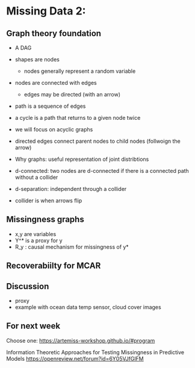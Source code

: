 # Missing Data 2: 

## Graph theory foundation

- A DAG
- shapes are nodes
  - nodes generally represent a random variable
- nodes are connected with edges
  - edges may be directed (with an arrow)
- path is a sequence of edges
- a cycle is a path that returns to a given node twice
- we will focus on acyclic graphs
- directed edges connect parent nodes to child nodes (follwoign the arrow)
- Why graphs: useful representation of joint distribtions
- d-connected: two nodes are d-connected if there is a connected path without a collider
- d-separation: independent through a collider

- collider is when arrows flip

## Missingness graphs

- x,y are variables
- Y^* is a proxy for y
- R_y : causal mechanism for missingness of y*

## Recoverabiilty for MCAR



## Discussion

- proxy
- example with ocean data temp sensor, cloud cover images



## For next week

Choose one:
https://artemiss-workshop.github.io/#program


Information Theoretic Approaches for Testing Missingness in Predictive Models
https://openreview.net/forum?id=6Y05VJfGlFM
